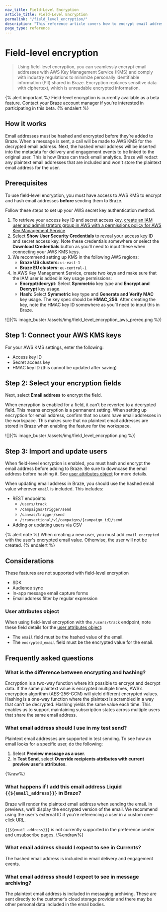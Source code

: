 ```yaml
---
nav_title: Field-Level Encryption
article_title: Field-Level Encryption
permalink: "/field_level_encryption/"
description: "This reference article covers how to encrypt email addresses to minimize personally identifiable information (PII) shared in Braze."
page_type: reference
---
```


# Field-level encryption

> Using field-level encryption, you can seamlessly encrypt email addresses with AWS Key Management Service (KMS) and comply with industry regulations to minimize personally identifiable information (PII) shared in Braze. Encryption replaces sensitive data with ciphertext, which is unreadable encrypted information.

{% alert important %}
Field-level encryption is currently available as a beta feature. Contact your Braze account manager if you're interested in participating in this beta.
{% endalert %}

## How it works

Email addresses must be hashed and encrypted before they’re added to Braze. When a message is sent, a call will be made to AWS KMS for the decrypted email address. Next, the hashed email address will be inserted into the metadata for delivery and engagement events to be linked to the original user. This is how Braze can track email analytics. Braze will redact any plaintext email addresses that are included and won't store the plaintext email address for the user.

## Prerequisites

To use field-level encryption, you must have access to AWS KMS to encrypt and hash email addresses **before** sending them to Braze. 

Follow these steps to set up your AWS secret key authentication method.

1. To retrieve your access key ID and secret access key, [create an IAM user and administrators group in AWS with a permissions policy for AWS Key Management Service](https://docs.aws.amazon.com/IAM/latest/UserGuide/getting-set-up.html#create-an-admin).
2. Select **Show User Security Credentials** to reveal your access key ID and secret access key. Note these credentials somewhere or select the **Download Credentials** button as you'll need to input these when connecting your AWS KMS keys.
3. We recommend setting up KMS in the following AWS regions:
    - **Braze US clusters:** `us-east-1`
    - **Braze EU clusters:** `eu-central-1`
4. In AWS Key Management Service, create two keys and make sure that the IAM user is added in key usage permissions:
    - **Encrypt/decrypt:** Select **Symmetric** key type and **Encrypt and Decrypt** key usage.
    - **Hash:** Select **Symmetric** key type and **Generate and Verify MAC** key usage. The key spec should be **HMAC_256**. After creating the key, note the HMAC key ID somewhere as you’ll need to input this in Braze.

![]({% image_buster /assets/img/field_level_encryption_aws_prereq.png %})

## Step 1: Connect your AWS KMS keys

For your AWS KMS settings, enter the following:

- Access key ID
- Secret access key
- HMAC key ID (this cannot be updated after saving)

## Step 2: Select your encryption fields

Next, select **Email address** to encrypt the field. 

When encryption is enabled for a field, it can’t be reverted to a decrypted field. This means encryption is a permanent setting. When setting up encryption for email address, confirm that no users have email addresses in the workspace. This makes sure that no plaintext email addresses are stored in Braze when enabling the feature for the workspace.

![]({% image_buster /assets/img/field_level_encryption.png %})

## Step 3: Import and update users

When field-level encryption is enabled, you must hash and encrypt the email address before adding to Braze. Be sure to downcase the email address before hashing it. See [user attributes object](#user-attributes-object) for more details.

When updating email address in Braze, you should use the hashed email value wherever `email` is included. This includes:

- REST endpoints:
    - `/users/track`
    - `/campaigns/trigger/send`
    - `/canvas/trigger/send`
    - `/transactional/v1/campaigns/{campaign_id}/send`
- Adding or updating users via CSV

{% alert note %}
When creating a new user, you must add `email_encrypted` with the user's encrypted email value. Otherwise, the user will not be created.
{% endalert %}

## Considerations

These features are not supported with field-level encryption

- SDK
- Audience sync
- In-app message email capture forms
- Email address filter by regular expression

### User attributes object

When using field-level encryption with the `/users/track` endpoint, note these field details for the [user attributes object]({{site.baseurl}}/api/objects_filters/user_attributes_object):

- The `email` field must be the hashed value of the email.
- The `encrypted_email` field must be the encrypted value for the email.

## Frequently asked questions

### What is the difference between encrypting and hashing?

Encryption is a two-way function where it’s possible to encrypt and decrypt data. If the same plaintext value is encrypted multiple times, AWS’s encryption algorithm (AES-256-GCM) will yield different encrypted values. Hashing is a one-way function where the plaintext is scrambled in a way that can’t be decrypted. Hashing yields the same value each time. This enables us to support maintaining subscription states across multiple users that share the same email address.

### What email address should I use in my test send?
Plaintext email addresses are supported in test sending. To see how an email looks for a specific user, do the following:

1. Select **Preview message as a user**.
2. In **Test Send**, select **Override recipients attributes with current preview user’s attributes**.

{%raw%}
### What happens if I add this email address Liquid `{{${email_address}}}` in Braze?

Braze will render the plaintext email address when sending the email. In previews, we’ll display the encrypted version of the email. We recommend using the user's external ID if you’re referencing a user in a custom one-click URL.

`{{${email_address}}}` is not currently supported in the preference center and unsubscribe pages.
{%endraw%}

### What email address should I expect to see in Currents?

The hashed email address is included in email delivery and engagement events.

### What email address should I expect to see in message archiving?

The plaintext email address is included in messaging archiving. These are sent directly to the customer’s cloud storage provider and there may be other personal data included in the email bodies.
